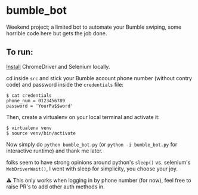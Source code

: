 # bumble_bot
Weekend project; a limited bot to automate your Bumble swiping, some horrible code here but gets the job done.

## To run:

[Install](https://chromedriver.chromium.org/) ChromeDriver and Selenium locally. 

cd inside `src` and stick your Bumble account phone number (without contry code) and password inside the `credentials` file:
```
$ cat credentials
phone_num = 0123456789
password = 'YourPa$$word'
```

Then, create a virtualenv on your local terminal and activate it:
```
$ virtualenv venv
$ source venv/bin/activate
```
Now simply do `python bumble_bot.py` (or `python -i bumble_bot.py` for interactive runtime) and thank me later.

folks seem to have strong opinions around python's `sleep()` vs. selenium's `WebDriverWait()`, I went with sleep for simplicity, you choose your joy. 

:warning: This only works when logging in by phone number (for now), feel free to raise PR's to add other auth methods in.

